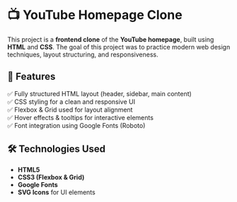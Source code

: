 # 📺 YouTube Homepage Clone

This project is a **frontend clone** of the **YouTube homepage**, built using **HTML** and **CSS**. The goal of this project was to practice modern web design techniques, layout structuring, and responsiveness.

## 🎯 Features
✅ Fully structured HTML layout (header, sidebar, main content)  
✅ CSS styling for a clean and responsive UI  
✅ Flexbox & Grid used for layout alignment  
✅ Hover effects & tooltips for interactive elements  
✅ Font integration using Google Fonts (Roboto)  

## 🛠️ Technologies Used
- **HTML5**
- **CSS3 (Flexbox & Grid)**
- **Google Fonts**
- **SVG Icons** for UI elements  
